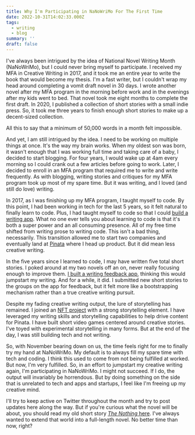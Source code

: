 ```yaml
---
title: Why I'm Participating in NaNoWriMo For The First Time
date: 2022-10-31T14:02:33.000Z
tags:
  - writing
  - blog
summary: ''
draft: false
---
```


I've always been intrigued by the idea of National Novel Writing Month (NaNoWriMo), but I could never bring myself to participate. I received my MFA in Creative Writing in 2017, and it took me an entire year to write the book that would become my thesis. I'm a fast writer, but I couldn't wrap my head around completing a vomit draft novel in 30 days. I wrote another novel after my MFA program in the morning before work and in the evenings after my kids went to bed. That novel took me eight months to complete the first draft. In 2020, I published a collection of short stories with a small indie press. So, it took me three years to finish enough short stories to make up a decent-sized collection. 

All this to say that a minimum of 50,000 words in a month felt impossible. 

And yet, I am still intrigued by the idea. I need to be working on multiple things at once. It's the way my brain works. When my oldest son was born, it wasn't enough that I was working full time and taking care of a baby, I decided to start blogging. For four years, I would wake up at 4am every morning so I could crank out a few articles before going to work. Later, I decided to enroll in an MFA program that required me to write and write frequently. As with blogging, writing stories and critiques for my MFA program took up most of my spare time. But it was writing, and I loved (and still do love) writing. 

In 2017, as I was finishing up my MFA program, I taught myself to code. By this point, I had been working in tech for the last 5 years, so it felt natural to finally learn to code. Plus, I had taught myself to code so that I could [build a writing app](https://graphitedocs.com). What no one ever tells you about learning to code is that it's both a super power and an all consuming presence. All of my free time shifted from writing prose to writing code. This isn't a bad thing, necessarily. This transition allowed me to start two companies and eventually land at [Pinata](https://pinata.cloud) where I head up product. But it did mean less creative writing. 

In the five years since I learned to code, I may have written five total short stories. I poked around at my two novels off an on, never really focusing enough to improve them. [I built a writing feedback app](https://perligo.io), thinking this would jumpstart my writing. And for a while, it did. I submitted new short stories to the groups on the app for feedback, but it felt more like a bootstrapping mechanism rather than a true creative writing pursuit. 

Despite my fading creative writing output, the lure of storytelling has remained. I joined an [NFT project](https://zombiestateuniversity.com) with a strong storytelling element. I have leveraged my writing skills and storytelling capabilities to help drive content for Pinata. I have built short video games centered around creative stories. I've toyed with experimental storytelling in many forms. But at the end of the day, I was still building tech and not writing.

So, with November bearing down on us, the time feels right for me to finally try my hand at NaNoWriMo. My default is to always fill my spare time with tech and coding. I think this used to come from not being fulfilled at worked. But now, I'm very fulfilled. So, in an effort to jumpstart my creative writing again, I'm participating in NaNoWriMo. I might not succeed. If I do, the output will invariably be horrendous. But by doing something on the side that is unrelated to tech and apps and startups, I feel like I'm freeing up my creative mind. 

I'll try to keep active on Twitter throughout the month and try to post updates here along the way. But if you're curious what the novel will be about, you should read my old short story [*The Nothing* here](https://www.fiveonthefifth.com/vol-3-issue-1-story-5). I've always wanted to extend that world into a full-length novel. No better time than now, right?
